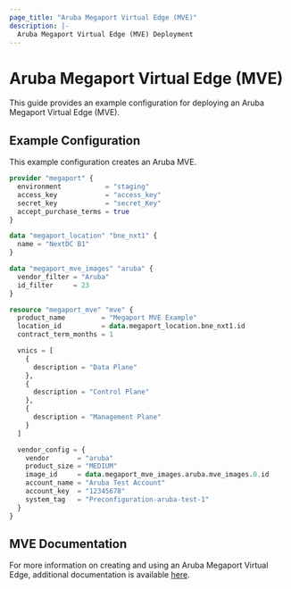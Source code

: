 ```yaml
---
page_title: "Aruba Megaport Virtual Edge (MVE)"
description: |-
  Aruba Megaport Virtual Edge (MVE) Deployment
---
```


# Aruba Megaport Virtual Edge (MVE)

This guide provides an example configuration for deploying an Aruba Megaport Virtual Edge (MVE).

## Example Configuration

This example configuration creates an Aruba MVE.

```terraform
provider "megaport" {
  environment           = "staging"
  access_key            = "access_key"
  secret_key            = "secret_Key"
  accept_purchase_terms = true
}

data "megaport_location" "bne_nxt1" {
  name = "NextDC B1"
}

data "megaport_mve_images" "aruba" {
  vendor_filter = "Aruba"
  id_filter     = 23
}

resource "megaport_mve" "mve" {
  product_name         = "Megaport MVE Example"
  location_id          = data.megaport_location.bne_nxt1.id
  contract_term_months = 1

  vnics = [
    {
      description = "Data Plane"
    },
    {
      description = "Control Plane"
    },
    {
      description = "Management Plane"
    }
  ]

  vendor_config = {
    vendor       = "aruba"
    product_size = "MEDIUM"
    image_id     = data.megaport_mve_images.aruba.mve_images.0.id
    account_name = "Aruba Test Account"
    account_key  = "12345678"
    system_tag   = "Preconfiguration-aruba-test-1"
  }
}
```

## MVE Documentation

For more information on creating and using an Aruba Megaport Virtual Edge, additional documentation is available [here](https://docs.megaport.com/mve/).